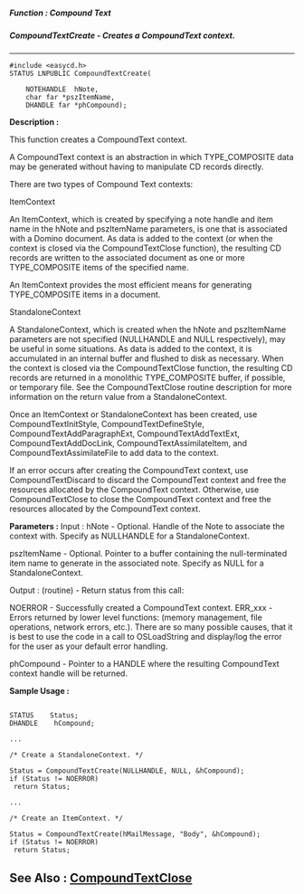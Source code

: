 ##### Function : Compound Text
##### CompoundTextCreate - Creates a CompoundText context.
---
```
#include <easycd.h>
STATUS LNPUBLIC CompoundTextCreate(

	NOTEHANDLE  hNote,
	char far *pszItemName,
	DHANDLE far *phCompound);
```
**Description :**

This function creates a CompoundText context.

A CompoundText context is an abstraction in which TYPE_COMPOSITE data may be 
generated without having to manipulate CD records directly.

There are two types of Compound Text contexts:

ItemContext

An ItemContext, which is created by specifying a note handle and item name in 
the hNote and pszItemName parameters, is one that is associated with a Domino 
document.  As data is added to the context (or when the context is closed via 
the CompoundTextClose function), the resulting CD records are written to the 
associated document as one or more TYPE_COMPOSITE items of the specified name.

An ItemContext provides the most efficient means for generating TYPE_COMPOSITE 
items in a document.

StandaloneContext

A StandaloneContext, which is created when the hNote and pszItemName parameters 
are not specified (NULLHANDLE and NULL respectively), may be useful in some 
situations.  As data is added to the context, it is accumulated in an internal 
buffer and flushed to disk as necessary.  When the context is closed via the 
CompoundTextClose function, the resulting CD records are returned in a 
monolithic TYPE_COMPOSITE buffer, if possible, or temporary file.  See the 
CompoundTextClose routine description for more information on the return value 
from a StandaloneContext.

Once an ItemContext or StandaloneContext has been created, use 
CompoundTextInitStyle, CompoundTextDefineStyle, CompoundTextAddParagraphExt, 
CompoundTextAddTextExt, CompoundTextAddDocLink, CompoundTextAssimilateItem, and 
CompoundTextAssimilateFile to add data to the context.  

If an error occurs after creating the CompoundText context, use 
CompoundTextDiscard to discard the CompoundText context and free the resources 
allocated by the CompoundText context.  Otherwise, use CompoundTextClose to 
close the CompoundText context and free the resources allocated by the 
CompoundText context. 

**Parameters :**
Input :
hNote  -  Optional.  Handle of the Note to associate the context with.  Specify as NULLHANDLE for a StandaloneContext.

pszItemName  -  Optional.  Pointer to a buffer containing the null-terminated item name to generate in the associated note.  Specify as NULL for a StandaloneContext.

Output :
(routine)  -  Return status from this call: 

NOERROR - Successfully created a CompoundText context.
ERR_xxx - Errors returned by lower level functions: (memory management, file operations, network errors, etc.).  There are so many possible causes, that it is best to use the code in a call to OSLoadString and display/log the error for the user as your default error handling.


phCompound  -  Pointer to a HANDLE where the resulting CompoundText context handle will  be returned.


**Sample Usage :**
```

STATUS    Status;
DHANDLE    hCompound;

...

/* Create a StandaloneContext. */

Status = CompoundTextCreate(NULLHANDLE, NULL, &hCompound);
if (Status != NOERROR)
 return Status;

...

/* Create an ItemContext. */

Status = CompoundTextCreate(hMailMessage, "Body", &hCompound);
if (Status != NOERROR)
 return Status;
```
**See Also :**
[CompoundTextClose](/reference/Func/CompoundTextClose)
---
